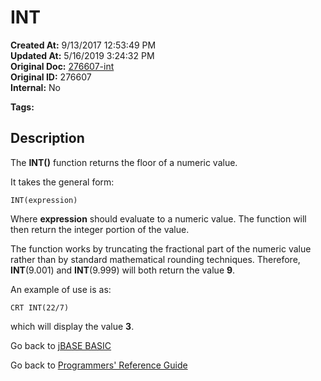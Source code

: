 # INT

**Created At:** 9/13/2017 12:53:49 PM  
**Updated At:** 5/16/2019 3:24:32 PM  
**Original Doc:** [276607-int](https://docs.jbase.com/36868-jbase-basic/276607-int)  
**Original ID:** 276607  
**Internal:** No  

**Tags:**
<badge text='dround' vertical='middle' />
<badge text='rounding' vertical='middle' />
<badge text='round' vertical='middle' />
<badge text='roundoff' vertical='middle' />
<badge text='mathematical operations' vertical='middle' />
<badge text='floating point operations' vertical='middle' />

## Description

The **INT()** function returns the floor of a numeric value.

It takes the general form:

```
INT(expression)
```

Where **expression** should evaluate to a numeric value. The function will then return the integer portion of the value.

The function works by truncating the fractional part of the numeric value rather than by standard mathematical rounding techniques. Therefore, **INT**(9.001) and **INT**(9.999) will both return the value **9**.

An example of use is as:

```
CRT INT(22/7)
```

which will display the value **3**.

Go back to [jBASE BASIC](./../README.md)

Go back to [Programmers' Reference Guide](./../../reference-guides/jbc/README.md)

  
<PageFooter />
